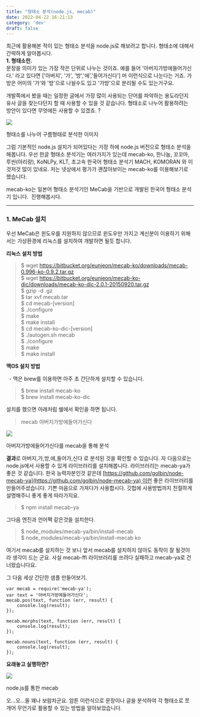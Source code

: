 ```yaml
---
title: "형태소 분석(node.js, mecab)"
date: 2022-04-22 16:21:13
category: 'dev'
draft: false
---
```


최근에 활용해본 적이 있는 형태소 분석을 node.js로 해보려고 합니다. 형태소에 대해서 간략하게 알아봅시다.   
**1\. 형태소란.**  
문장을 의미가 있는 가장 작은 단위로 나누는 것이죠. 예를 들어 '아버지가방에들어가신다.' 라고 있다면 \['아버지', '가', '방','에','들어가신다'\] 머 이런식으로 나눈다는 거죠. 가방은 어미의 '가'와 '방'으로 나뉠수도 있고 '가방'으로 분리될 수도 있는거구요.  
  
개발쪽에서 봤을 때는 일정한 글에서 가장 많이 사용되는 단어를 파악하는 용도라던지 유사 글을 찾는다던지 할 때 사용할 수 있을 것 같습니다. 형태소로 나누어 활용하려는 방안이 있다면 무엇에든 사용할 수 있겠죠. ?

![](https://blog.kakaocdn.net/dn/cdetQq/btq9f48oAaY/p8Lbz1dlCakj4u7Sr0Tku1/img.png)

형태소를 나누어 구름형태로 분석한 이미지

그럼 기본적인 node.js 설치가 되어있다는 가정 하에 node.js 버전으로 형태소 분석을 해봅니다. 우선 한글 형태소 분석기는 여러가지가 있는데 mecab-ko, 한나눔, 꼬꼬마, 루씬(아리랑), KoNLPy, KLT, 초고속 한국어 형태소 분석기 MACH, KOMORAN 와 이것저것 많이 있네요. 저는 넷상에서 평가가 괜찮아보이는 mecab-ko를 이용해보기로 했습니다.  
  
mecab-ko는 일본어 형태소 분석기인 MeCab을 기반으로 개발된 한국어 형태소 분석기 입니다.  진행해봅시다.

* * *

### **1\. MeCab 설치**

우선 MeCab은 윈도우를 지원하지 않으므로 윈도우만 가지고 계신분이 이용하기 위해서는 가상환경에 리눅스를 설치하여 개발하면 될듯 합니다. 

**리눅스 설치 방법**

> $ wget https://bitbucket.org/eunjeon/mecab-ko/downloads/mecab-0.996-ko-0.9.2.tar.gz  
> $ wget https://bitbucket.org/eunjeon/mecab-ko-dic/downloads/mecab-ko-dic-2.0.1-20150920.tar.gz  
> $ gzip -d .gz  
> $ tar xvf mecab.tar  
> $ cd mecab-\[version\]  
> $ ./configure  
> $ make  
> $ make install  
> $ cd mecab-ko-dic-\[version\]  
> $ ./autogen.sh mecab  
> $ ./configure  
> $ make  
> $ make install

**맥OS 설치 방법**

  - 맥은 brew를 이용하면 아주 초 간단하게 설치할 수 있습니다. 

> $ brew install mecab-ko  
> $ brew install mecab-ko-dic

설치를 했으면 아래처럼 쉘에서 확인을 하면 됩니다. 

> mecab 아버지가방에들어가신다

![](https://blog.kakaocdn.net/dn/bbTgzc/btq9gzNP0WH/fZ64IiLVF7E1cmyps9JbX0/img.png)

아버지가방에들어가신다를 mecab을 통해 분석

**결과**로 아버지,가,방,에,들어가,신다 로 분석된 것을 확인할 수 있습니다. 자 다음으로는 node.js에서 사용할 수 있게 라이브러리를 설치해봅니다. 라이브러리는 mecab-ya가 좋은 것 같습니다. 한국 능력자분인것 같은데 [https://github.com/golbin/node-mecab-ya](https://github.com/golbin/node-mecab-ya) 이런 좋은 라이브러리를 만들어주셨습니다. 기쁜 마음으로 가져다가 사용합시다. 깃헙에 사용방법까지 친절하게 설명해주니 좋게 좋게 따라가지요. 

> $ npm install mecab-ya

그다음 엔진과 언어팩 같은것을 설치한다.

> $ node\_modules/mecab-ya/bin/install-mecab  
> $ node\_modules/mecab-ya/bin/install-mecab ko

여기서 mecab를 설치하는 것 보니 앞서 mecab를 설치하지 않아도 동작이 잘 될것이라 생각이 드는 군요. 사실 mecab-ffi 라이브러리를 쓰려다 실패하고 mecab-ya로 건너왔습니다요.

그 다음 세상 간단한 샘플 만들어보기.

    var mecab = require('mecab-ya');
    var text = '아버지가방에들어가신다';
    mecab.pos(text, function (err, result) {
        console.log(result);
    });
    
    mecab.morphs(text, function (err, result) {
        console.log(result);
    });
    
    mecab.nouns(text, function (err, result) {
        console.log(result);
    });

**요래놓고 실행하면?**

![](https://blog.kakaocdn.net/dn/b55Xoa/btq9hyVe20Q/tp3Ak32e9U475YDLLHFHIk/img.png)

node.js를 통한 mecab

오...오...올 꽤나 보람차군요. 암튼 이런식으로 문장이나 글을 분석하여 각 형태소로 쪼개어 무언가로 활용할 수 있는 방법을 알아보았습니다.
